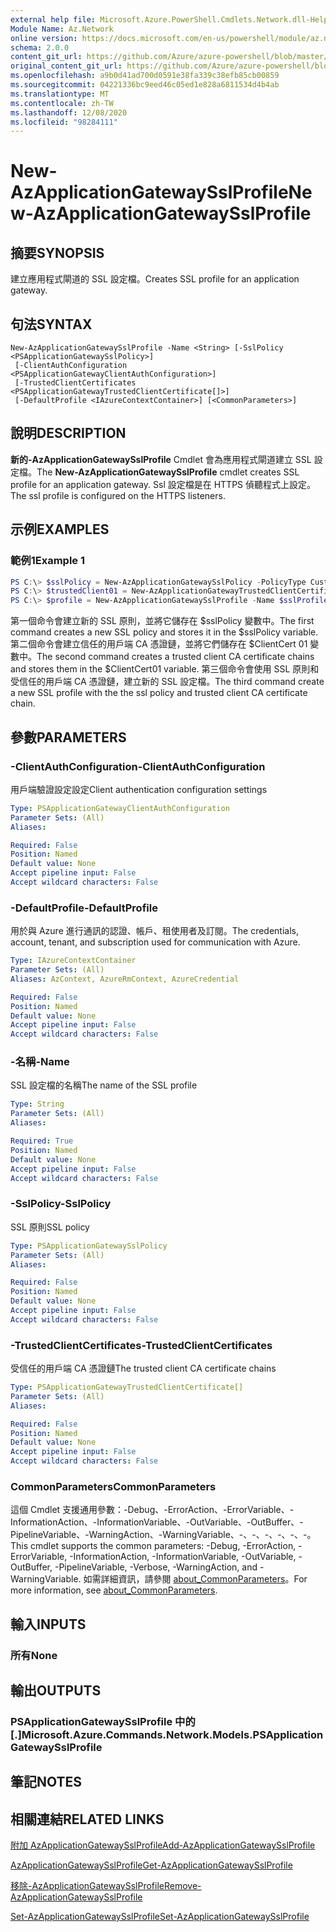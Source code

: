 ```yaml
---
external help file: Microsoft.Azure.PowerShell.Cmdlets.Network.dll-Help.xml
Module Name: Az.Network
online version: https://docs.microsoft.com/en-us/powershell/module/az.network/new-azapplicationgatewaysslprofile
schema: 2.0.0
content_git_url: https://github.com/Azure/azure-powershell/blob/master/src/Network/Network/help/New-AzApplicationGatewaySslProfile.md
original_content_git_url: https://github.com/Azure/azure-powershell/blob/master/src/Network/Network/help/New-AzApplicationGatewaySslProfile.md
ms.openlocfilehash: a9b0d41ad700d0591e38fa339c38efb85cb00859
ms.sourcegitcommit: 04221336bc9eed46c05ed1e828a6811534d4b4ab
ms.translationtype: MT
ms.contentlocale: zh-TW
ms.lasthandoff: 12/08/2020
ms.locfileid: "98284111"
---
```

# <span data-ttu-id="ebea3-101">New-AzApplicationGatewaySslProfile</span><span class="sxs-lookup"><span data-stu-id="ebea3-101">New-AzApplicationGatewaySslProfile</span></span>

## <span data-ttu-id="ebea3-102">摘要</span><span class="sxs-lookup"><span data-stu-id="ebea3-102">SYNOPSIS</span></span>
<span data-ttu-id="ebea3-103">建立應用程式閘道的 SSL 設定檔。</span><span class="sxs-lookup"><span data-stu-id="ebea3-103">Creates SSL profile for an application gateway.</span></span>

## <span data-ttu-id="ebea3-104">句法</span><span class="sxs-lookup"><span data-stu-id="ebea3-104">SYNTAX</span></span>

```
New-AzApplicationGatewaySslProfile -Name <String> [-SslPolicy <PSApplicationGatewaySslPolicy>]
 [-ClientAuthConfiguration <PSApplicationGatewayClientAuthConfiguration>]
 [-TrustedClientCertificates <PSApplicationGatewayTrustedClientCertificate[]>]
 [-DefaultProfile <IAzureContextContainer>] [<CommonParameters>]
```

## <span data-ttu-id="ebea3-105">說明</span><span class="sxs-lookup"><span data-stu-id="ebea3-105">DESCRIPTION</span></span>
<span data-ttu-id="ebea3-106">**新的-AzApplicationGatewaySslProfile** Cmdlet 會為應用程式閘道建立 SSL 設定檔。</span><span class="sxs-lookup"><span data-stu-id="ebea3-106">The **New-AzApplicationGatewaySslProfile** cmdlet creates SSL profile for an application gateway.</span></span> <span data-ttu-id="ebea3-107">Ssl 設定檔是在 HTTPS 偵聽程式上設定。</span><span class="sxs-lookup"><span data-stu-id="ebea3-107">The ssl profile is configured on the HTTPS listeners.</span></span>

## <span data-ttu-id="ebea3-108">示例</span><span class="sxs-lookup"><span data-stu-id="ebea3-108">EXAMPLES</span></span>

### <span data-ttu-id="ebea3-109">範例1</span><span class="sxs-lookup"><span data-stu-id="ebea3-109">Example 1</span></span>
```powershell
PS C:\> $sslPolicy = New-AzApplicationGatewaySslPolicy -PolicyType Custom -MinProtocolVersion TLSv1_1 -CipherSuite "TLS_ECDHE_ECDSA_WITH_AES_128_GCM_SHA256", "TLS_ECDHE_ECDSA_WITH_AES_256_GCM_SHA384", "TLS_ECDHE_RSA_WITH_AES_128_CBC_SHA", "TLS_RSA_WITH_AES_128_GCM_SHA256"
PS C:\> $trustedClient01 = New-AzApplicationGatewayTrustedClientCertificate -Name "ClientCert01" -CertificateFile "C:\clientCAChain1.cer"
PS C:\> $profile = New-AzApplicationGatewaySslProfile -Name $sslProfile01Name -SslPolicy $sslPolicy -TrustedClientCertificates $trustedClient01
```
<span data-ttu-id="ebea3-110">第一個命令會建立新的 SSL 原則，並將它儲存在 $sslPolicy 變數中。</span><span class="sxs-lookup"><span data-stu-id="ebea3-110">The first command creates a new SSL policy and stores it in the $sslPolicy variable.</span></span>
<span data-ttu-id="ebea3-111">第二個命令會建立信任的用戶端 CA 憑證鏈，並將它們儲存在 $ClientCert 01 變數中。</span><span class="sxs-lookup"><span data-stu-id="ebea3-111">The second command creates a trusted client CA certificate chains and stores them in the $ClientCert01 variable.</span></span>
<span data-ttu-id="ebea3-112">第三個命令會使用 SSL 原則和受信任的用戶端 CA 憑證鏈，建立新的 SSL 設定檔。</span><span class="sxs-lookup"><span data-stu-id="ebea3-112">The third command create a new SSL profile with the the ssl policy and trusted client CA certificate chain.</span></span>

## <span data-ttu-id="ebea3-113">參數</span><span class="sxs-lookup"><span data-stu-id="ebea3-113">PARAMETERS</span></span>

### <span data-ttu-id="ebea3-114">-ClientAuthConfiguration</span><span class="sxs-lookup"><span data-stu-id="ebea3-114">-ClientAuthConfiguration</span></span>
<span data-ttu-id="ebea3-115">用戶端驗證設定設定</span><span class="sxs-lookup"><span data-stu-id="ebea3-115">Client authentication configuration settings</span></span>

```yaml
Type: PSApplicationGatewayClientAuthConfiguration
Parameter Sets: (All)
Aliases:

Required: False
Position: Named
Default value: None
Accept pipeline input: False
Accept wildcard characters: False
```

### <span data-ttu-id="ebea3-116">-DefaultProfile</span><span class="sxs-lookup"><span data-stu-id="ebea3-116">-DefaultProfile</span></span>
<span data-ttu-id="ebea3-117">用於與 Azure 進行通訊的認證、帳戶、租使用者及訂閱。</span><span class="sxs-lookup"><span data-stu-id="ebea3-117">The credentials, account, tenant, and subscription used for communication with Azure.</span></span>

```yaml
Type: IAzureContextContainer
Parameter Sets: (All)
Aliases: AzContext, AzureRmContext, AzureCredential

Required: False
Position: Named
Default value: None
Accept pipeline input: False
Accept wildcard characters: False
```

### <span data-ttu-id="ebea3-118">-名稱</span><span class="sxs-lookup"><span data-stu-id="ebea3-118">-Name</span></span>
<span data-ttu-id="ebea3-119">SSL 設定檔的名稱</span><span class="sxs-lookup"><span data-stu-id="ebea3-119">The name of the SSL profile</span></span>

```yaml
Type: String
Parameter Sets: (All)
Aliases:

Required: True
Position: Named
Default value: None
Accept pipeline input: False
Accept wildcard characters: False
```

### <span data-ttu-id="ebea3-120">-SslPolicy</span><span class="sxs-lookup"><span data-stu-id="ebea3-120">-SslPolicy</span></span>
<span data-ttu-id="ebea3-121">SSL 原則</span><span class="sxs-lookup"><span data-stu-id="ebea3-121">SSL policy</span></span>

```yaml
Type: PSApplicationGatewaySslPolicy
Parameter Sets: (All)
Aliases:

Required: False
Position: Named
Default value: None
Accept pipeline input: False
Accept wildcard characters: False
```

### <span data-ttu-id="ebea3-122">-TrustedClientCertificates</span><span class="sxs-lookup"><span data-stu-id="ebea3-122">-TrustedClientCertificates</span></span>
<span data-ttu-id="ebea3-123">受信任的用戶端 CA 憑證鏈</span><span class="sxs-lookup"><span data-stu-id="ebea3-123">The trusted client CA certificate chains</span></span>

```yaml
Type: PSApplicationGatewayTrustedClientCertificate[]
Parameter Sets: (All)
Aliases:

Required: False
Position: Named
Default value: None
Accept pipeline input: False
Accept wildcard characters: False
```

### <span data-ttu-id="ebea3-124">CommonParameters</span><span class="sxs-lookup"><span data-stu-id="ebea3-124">CommonParameters</span></span>
<span data-ttu-id="ebea3-125">這個 Cmdlet 支援通用參數：-Debug、-ErrorAction、-ErrorVariable、-InformationAction、-InformationVariable、-OutVariable、-OutBuffer、-PipelineVariable、-WarningAction、-WarningVariable、-、-、-、-、-、-。</span><span class="sxs-lookup"><span data-stu-id="ebea3-125">This cmdlet supports the common parameters: -Debug, -ErrorAction, -ErrorVariable, -InformationAction, -InformationVariable, -OutVariable, -OutBuffer, -PipelineVariable, -Verbose, -WarningAction, and -WarningVariable.</span></span> <span data-ttu-id="ebea3-126">如需詳細資訊，請參閱 [about_CommonParameters](http://go.microsoft.com/fwlink/?LinkID=113216)。</span><span class="sxs-lookup"><span data-stu-id="ebea3-126">For more information, see [about_CommonParameters](http://go.microsoft.com/fwlink/?LinkID=113216).</span></span>

## <span data-ttu-id="ebea3-127">輸入</span><span class="sxs-lookup"><span data-stu-id="ebea3-127">INPUTS</span></span>

### <span data-ttu-id="ebea3-128">所有</span><span class="sxs-lookup"><span data-stu-id="ebea3-128">None</span></span>

## <span data-ttu-id="ebea3-129">輸出</span><span class="sxs-lookup"><span data-stu-id="ebea3-129">OUTPUTS</span></span>

### <span data-ttu-id="ebea3-130">PSApplicationGatewaySslProfile 中的 [.]</span><span class="sxs-lookup"><span data-stu-id="ebea3-130">Microsoft.Azure.Commands.Network.Models.PSApplicationGatewaySslProfile</span></span>

## <span data-ttu-id="ebea3-131">筆記</span><span class="sxs-lookup"><span data-stu-id="ebea3-131">NOTES</span></span>

## <span data-ttu-id="ebea3-132">相關連結</span><span class="sxs-lookup"><span data-stu-id="ebea3-132">RELATED LINKS</span></span>

[<span data-ttu-id="ebea3-133">附加 AzApplicationGatewaySslProfile</span><span class="sxs-lookup"><span data-stu-id="ebea3-133">Add-AzApplicationGatewaySslProfile</span></span>](./Add-AzApplicationGatewaySslProfile.md)

[<span data-ttu-id="ebea3-134">AzApplicationGatewaySslProfile</span><span class="sxs-lookup"><span data-stu-id="ebea3-134">Get-AzApplicationGatewaySslProfile</span></span>](./Get-AzApplicationGatewaySslProfile.md)

[<span data-ttu-id="ebea3-135">移除-AzApplicationGatewaySslProfile</span><span class="sxs-lookup"><span data-stu-id="ebea3-135">Remove-AzApplicationGatewaySslProfile</span></span>](./Remove-AzApplicationGatewaySslProfile.md)

[<span data-ttu-id="ebea3-136">Set-AzApplicationGatewaySslProfile</span><span class="sxs-lookup"><span data-stu-id="ebea3-136">Set-AzApplicationGatewaySslProfile</span></span>](./Set-AzApplicationGatewaySslProfile.md)